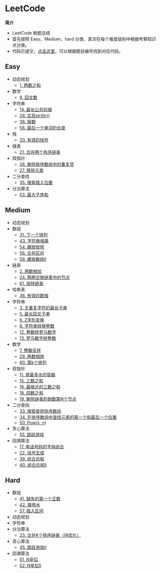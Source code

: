 # LeetCode
**简介**<br>
* LeetCode 刷题总结
* 首先按照 Easy，Medium，hard 分类，其次在每个难度级别中根据考察知识点分类。
* 代码已提交，[点击这里](https://github.com/superxinxin/myLeetCode/tree/master/src/leetCode)，可以根据题目编号找到对应代码。
## Easy
* 动态规划
  * [1. 两数之和](https://leetcode-cn.com/problems/two-sum/)
* 数学
  * [9. 回文数](https://leetcode-cn.com/problems/palindrome-number/)
* 字符串
  * [14. 最长公共前缀](https://leetcode-cn.com/problems/longest-common-prefix/)
  * [28. 实现strStr()](https://leetcode-cn.com/problems/implement-strstr/)
  * [38. 报数](https://leetcode-cn.com/problems/count-and-say/)
  * [58. 最后一个单词的长度](https://leetcode-cn.com/problems/length-of-last-word/)
* 栈
  * [20. 有效的括号](https://leetcode-cn.com/problems/valid-parentheses/)
* 链表
  * [21. 合并两个有序链表](https://leetcode-cn.com/problems/merge-two-sorted-lists/)
* 双指针
  * [26. 删除排序数组中的重复项](https://leetcode-cn.com/problems/remove-duplicates-from-sorted-array/)
  * [27. 移除元素](https://leetcode-cn.com/problems/remove-element/)
* 二分查找
  * [35. 搜索插入位置](https://leetcode-cn.com/problems/search-insert-position/)
* 分治算法
  * [53. 最大子序和](https://leetcode-cn.com/problems/maximum-subarray/)
## Medium
* 动态规划
* 数组
  * [31. 下一个排列](https://leetcode-cn.com/problems/next-permutation/)
  * [43. 字符串相乘](https://leetcode-cn.com/problems/multiply-strings/)
  * [54. 螺旋矩阵](https://leetcode-cn.com/problems/spiral-matrix/)
  * [56. 合并区间](https://leetcode-cn.com/problems/merge-intervals/)
  * [59. 螺旋数组II](https://leetcode-cn.com/problems/spiral-matrix-ii/)
* 链表
  * [2. 两数相加](https://leetcode-cn.com/problems/add-two-numbers/)
  * [24. 两两交换链表中的节点](https://leetcode-cn.com/problems/swap-nodes-in-pairs/)
  * [61. 旋转链表](https://leetcode-cn.com/problems/rotate-list/)
* 哈希表
  * [36. 有效的数独](https://leetcode-cn.com/problems/valid-sudoku/)
* 字符串
  * [3. 无重复字符的最长子串](https://leetcode-cn.com/problems/longest-substring-without-repeating-characters/)
  * [5. 最长回文子串](https://leetcode-cn.com/problems/longest-palindromic-substring/)
  * [6. Z字形变换](https://leetcode-cn.com/problems/zigzag-conversion/)
  * [8. 字符串转换整数](https://leetcode-cn.com/problems/string-to-integer-atoi/)
  * [12. 整数转罗马数字](https://leetcode-cn.com/problems/integer-to-roman/)
  * [13. 罗马数字转整数](https://leetcode-cn.com/problems/roman-to-integer/)
* 数学
  * [7. 整数反转](https://leetcode-cn.com/problems/reverse-integer/)
  * [29. 两数相除](https://leetcode-cn.com/problems/divide-two-integers/)
  * [60. 第k个排列](https://leetcode-cn.com/problems/permutation-sequence/)
* 双指针
  * [11. 盛最多水的容器](https://leetcode-cn.com/problems/container-with-most-water/)
  * [15. 三数之和](https://leetcode-cn.com/problems/3sum/)
  * [16. 最接近的三数之和](https://leetcode-cn.com/problems/3sum-closest/)
  * [18. 四数之和](https://leetcode-cn.com/problems/4sum/)
  * [19. 删除链表的倒数第N个节点](https://leetcode-cn.com/problems/remove-nth-node-from-end-of-list/)
* 二分查找
  * [33. 搜索旋转排序数组](https://leetcode-cn.com/problems/search-in-rotated-sorted-array/)
  * [34. 在排序数组中查找元素的第一个和最后一个位置](https://leetcode-cn.com/problems/find-first-and-last-position-of-element-in-sorted-array/)
  * [50. Pow(x, n)](https://leetcode-cn.com/problems/powx-n/)
* 贪心算法
  * [55. 跳跃游戏](https://leetcode-cn.com/problems/jump-game/)
* 回溯算法
  * [17. 电话号码的字母组合](https://leetcode-cn.com/problems/letter-combinations-of-a-phone-number/)
  * [22. 括号生成](https://leetcode-cn.com/problems/generate-parentheses/)
  * [39. 组合总和](https://leetcode-cn.com/problems/combination-sum/)
  * [40. 组合总和II](https://leetcode-cn.com/problems/combination-sum-ii/)

## Hard
* 数组
  * [41. 缺失的第一个正数](https://leetcode-cn.com/problems/first-missing-positive/)
  * [42. 接雨水](https://leetcode-cn.com/problems/trapping-rain-water/)
  * [57. 插入区间](https://leetcode-cn.com/problems/insert-interval/)
* 动态规划
* 字符串
* 分治算法
  * [23. 合并K个排序链表（待优化）](https://leetcode-cn.com/problems/merge-k-sorted-lists/)
* 贪心算法
  * [45. 跳跃游戏II](https://leetcode-cn.com/problems/jump-game-ii/)
* 回溯算法
  * [51. N皇后](https://leetcode-cn.com/problems/n-queens/)
  * [52. N皇后II](https://leetcode-cn.com/problems/n-queens-ii/)
